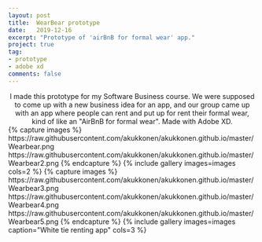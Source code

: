 ```yaml
---
layout: post
title:  WearBear prototype
date:   2019-12-16
excerpt: "Prototype of 'airBnB for formal wear' app."
project: true
tag:
- prototype
- adobe xd
comments: false
---
```


<center> I made this prototype for my Software Business course. We were supposed to come up with a new business idea for an app, and our group came up with an app where people can rent and put up for rent their formal wear, kind of like an "AirBnB for formal wear". Made with Adobe XD. </center>
{% capture images %}
  https://raw.githubusercontent.com/akukkonen/akukkonen.github.io/master/Wearbear.png
  https://raw.githubusercontent.com/akukkonen/akukkonen.github.io/master/Wearbear2.png
{% endcapture %}
{% include gallery images=images cols=2 %}
{% capture images %}
  https://raw.githubusercontent.com/akukkonen/akukkonen.github.io/master/Wearbear3.png
  https://raw.githubusercontent.com/akukkonen/akukkonen.github.io/master/Wearbear4.png
  https://raw.githubusercontent.com/akukkonen/akukkonen.github.io/master/Wearbear5.png
{% endcapture %}
{% include gallery images=images caption="White tie renting app" cols=3 %}
